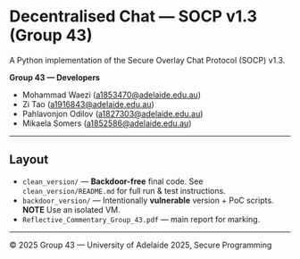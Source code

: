 # Decentralised Chat — SOCP v1.3 (Group 43)

A Python implementation of the Secure Overlay Chat Protocol (SOCP) v1.3.

**Group 43 — Developers**
- Mohammad Waezi (a1853470@adelaide.edu.au)
- Zi Tao (a1916843@adelaide.edu.au)
- Pahlavonjon Odilov (a1827303@adelaide.edu.au)
- Mikaela Somers (a1852586@adelaide.edu.au)

---

## Layout
- `clean_version/` — **Backdoor-free** final code. See `clean_version/README.md` for full run & test instructions.  
- `backdoor_version/` — Intentionally **vulnerable** version + PoC scripts. **NOTE** Use an isolated VM.  
- `Reflective_Commentary_Group_43.pdf` — main report for marking.

---

© 2025 Group 43 — University of Adelaide 2025, Secure Programming
